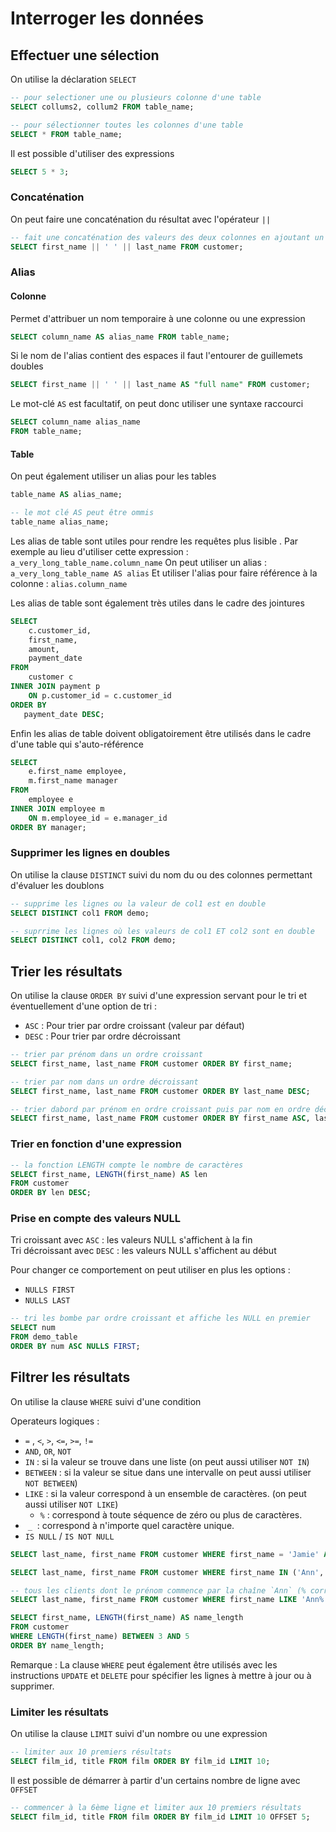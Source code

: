 # Interroger les données

## Effectuer une sélection

On utilise la déclaration `SELECT`

```sql
-- pour selectioner une ou plusieurs colonne d'une table
SELECT collums2, collum2 FROM table_name;

-- pour sélectionner toutes les colonnes d'une table
SELECT * FROM table_name;
````

Il est possible d'utiliser des expressions

```SQL
SELECT 5 * 3;
```

### Concaténation

On peut faire une concaténation du résultat avec l'opérateur `||`

```SQL
-- fait une concaténation des valeurs des deux colonnes en ajoutant un espace entre
SELECT first_name || ' ' || last_name FROM customer;
```

### Alias

#### Colonne

Permet d'attribuer un nom temporaire à une colonne ou une expression

```SQL
SELECT column_name AS alias_name FROM table_name;
````

Si le nom de l'alias contient des espaces il faut l'entourer de guillemets doubles

```SQL
SELECT first_name || ' ' || last_name AS "full name" FROM customer;
```

Le mot-clé `AS` est facultatif, on peut donc utiliser une syntaxe raccourci

```SQL
SELECT column_name alias_name
FROM table_name;
```

#### Table

On peut également utiliser un alias pour les tables 

```SQL
table_name AS alias_name;

-- le mot clé AS peut être ommis 
table_name alias_name;

```

Les alias de table sont utiles pour rendre les requêtes plus lisible . 
Par exemple au lieu d'utiliser cette expression : `a_very_long_table_name.column_name` 
On peut utiliser un alias : `a_very_long_table_name AS alias`
Et utiliser l'alias pour faire référence à la colonne : `alias.column_name`

Les alias de table sont également très utiles dans le cadre des jointures 

```SQL
SELECT
	c.customer_id,
	first_name,
	amount,
	payment_date
FROM
	customer c
INNER JOIN payment p 
    ON p.customer_id = c.customer_id
ORDER BY 
   payment_date DESC;
```

Enfin les alias de table doivent obligatoirement être utilisés dans le cadre d'une table qui s'auto-référence 

```SQL
SELECT
    e.first_name employee,
    m.first_name manager
FROM
    employee e
INNER JOIN employee m 
    ON m.employee_id = e.manager_id
ORDER BY manager;
```



### Supprimer les lignes en doubles

  On utilise la clause `DISTINCT` suivi du nom du ou des colonnes permettant d'évaluer les doublons

```SQL
-- supprime les lignes ou la valeur de col1 est en double
SELECT DISTINCT col1 FROM demo;

-- suprrime les lignes où les valeurs de col1 ET col2 sont en double 
SELECT DISTINCT col1, col2 FROM demo;

```

## Trier les résultats

On utilise la clause `ORDER BY` suivi d'une expression servant pour le tri et éventuellement d'une option de tri :

- `ASC` : Pour trier par ordre croissant (valeur par défaut)
- `DESC` : Pour trier par ordre décroissant

```SQL
-- trier par prénom dans un ordre croissant
SELECT first_name, last_name FROM customer ORDER BY first_name;

-- trier par nom dans un ordre décroissant
SELECT first_name, last_name FROM customer ORDER BY last_name DESC;

-- trier dabord par prénom en ordre croissant puis par nom en ordre décroissant
SELECT first_name, last_name FROM customer ORDER BY first_name ASC, last_name DESC;
```

### Trier en fonction d'une expression

```SQL
-- la fonction LENGTH compte le nombre de caractères 
SELECT first_name, LENGTH(first_name) AS len
FROM customer
ORDER BY len DESC;
```

### Prise en compte des valeurs NULL

Tri croissant avec `ASC` : les valeurs NULL s'affichent à la fin  
Tri décroissant avec `DESC` : les valeurs NULL s'affichent au début

Pour changer ce comportement on peut utiliser en plus les options :

- `NULLS FIRST`
- `NULLS LAST`

```SQL
-- tri les bombe par ordre croissant et affiche les NULL en premier
SELECT num
FROM demo_table
ORDER BY num ASC NULLS FIRST;
```

## Filtrer les résultats

On utilise la clause `WHERE` suivi d'une condition

Operateurs logiques :

- `=` , `<`, `>`, `<=`, `>=`, `!=`
- `AND`, `OR`, `NOT`
- `IN` : si la valeur se trouve dans une liste (on peut aussi utiliser `NOT IN`) 
- `BETWEEN` : si la valeur se situe dans une intervalle on peut aussi utiliser `NOT BETWEEN`) 
- `LIKE` : si la valeur correspond à un ensemble de caractères. (on peut aussi utiliser `NOT LIKE`) 
  -  `%` :  correspond à toute séquence de zéro ou plus de caractères.
-    `_`  : correspond à n'importe quel caractère unique.
- `IS NULL` / `IS NOT NULL` 

```SQL
SELECT last_name, first_name FROM customer WHERE first_name = 'Jamie' AND last_name = 'Rice';

SELECT last_name, first_name FROM customer WHERE first_name IN ('Ann','Anne','Annie');

-- tous les clients dont le prénom commence par la chaîne `Ann` (% correspond à n'importe quelle chaine de caractère)
SELECT last_name, first_name FROM customer WHERE first_name LIKE 'Ann%';
```

```SQL
SELECT first_name, LENGTH(first_name) AS name_length
FROM customer
WHERE LENGTH(first_name) BETWEEN 3 AND 5
ORDER BY name_length;
```

Remarque : La clause `WHERE` peut également être utilisés avec les instructions `UPDATE` et `DELETE` pour spécifier les lignes à mettre à jour ou à supprimer.

### Limiter les résultats

On utilise la clause `LIMIT` suivi d'un nombre ou une expression

```SQL
-- limiter aux 10 premiers résultats
SELECT film_id, title FROM film ORDER BY film_id LIMIT 10;
```

Il est possible de démarrer à partir d'un certains nombre de ligne avec `OFFSET`

```SQL
-- commencer à la 6ème ligne et limiter aux 10 premiers résultats
SELECT film_id, title FROM film ORDER BY film_id LIMIT 10 OFFSET 5;
```
